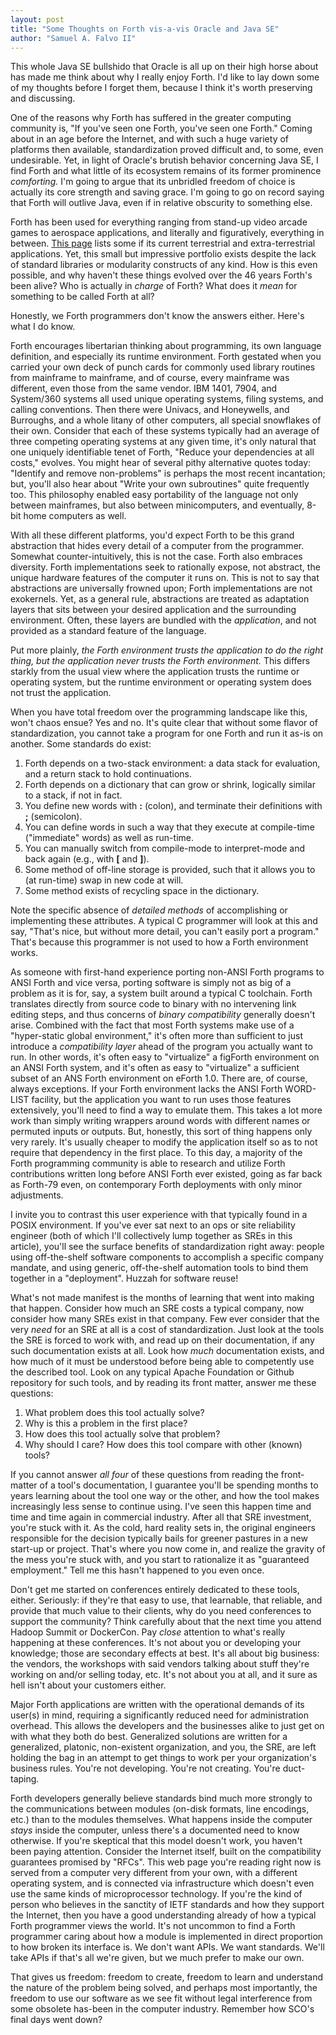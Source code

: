 ```yaml
---
layout: post
title: "Some Thoughts on Forth vis-a-vis Oracle and Java SE"
author: "Samuel A. Falvo II"
---
```


This whole Java SE bullshido that Oracle is all up on their high horse about
has made me think about why I really enjoy Forth.
I'd like to lay down some of my thoughts before I forget them,
because I think it's worth preserving and discussing.

One of the reasons why Forth has suffered in the greater computing community is,
"If you've seen one Forth, you've seen one Forth."
Coming about in an age before the Internet, and with such a huge variety of platforms then available,
standardization proved difficult and, to some, even undesirable.
Yet, in light of Oracle's brutish behavior concerning Java SE,
I find Forth and what little of its ecosystem remains of its former prominence *comforting.*
I'm going to argue that its unbridled freedom of choice is actually its core strength and saving grace.
I'm going to go on record saying that
Forth will outlive Java, even if in relative obscurity to something else.

Forth has been used for everything ranging from stand-up video arcade games to aerospace applications, and
literally and figuratively, everything in between.
[This page](https://www.forth.com/resources/forth-apps/)
lists some if its current terrestrial and extra-terrestrial applications.
Yet, this small but impressive portfolio exists despite the lack of standard libraries or modularity constructs of any kind.
How is this even possible, and why haven't these things evolved over the 46 years Forth's been alive?
Who is actually in *charge* of Forth?  What does it *mean* for something to be called Forth at all?

Honestly, we Forth programmers don't know the answers either.  Here's what I do know.

Forth encourages libertarian thinking about programming,
its own language definition,
and especially its runtime environment.
Forth gestated when you carried your own deck of punch cards for commonly used library routines from mainframe to mainframe,
and of course, every mainframe was different, even those from the same vendor.
IBM 1401, 7904, and System/360 systems all used unique operating systems, filing systems, and calling conventions.
Then there were Univacs, and Honeywells, and Burroughs, and a whole litany of other computers, all special snowflakes of their own.
Consider that each of these systems typically had an average of three competing operating systems at any given time,
it's only natural that one uniquely identifiable tenet of Forth,
"Reduce your dependencies at all costs," evolves.
You might hear of several pithy alternative quotes today:
"Identify and remove non-problems" is perhaps the most recent incantation;
but, you'll also hear about "Write your own subroutines" quite frequently too.
This philosophy enabled easy portability of the language not only between mainframes,
but also between minicomputers, and eventually, 8-bit home computers as well.

With all these different platforms,
you'd expect Forth to be this grand abstraction that hides every detail of a computer from the programmer.
Somewhat counter-intuitively, this is not the case.
Forth also embraces diversity.
Forth implementations seek to rationally expose, not abstract, the unique hardware features of the computer it runs on.
This is not to say that abstractions are universally frowned upon;
Forth implementations are not exokernels.
Yet, as a general rule,
abstractions are treated as adaptation layers that sits between your desired application and the surrounding environment.
Often, these layers are bundled with the *application*, and not provided as a standard feature of the language.

Put more plainly,
*the Forth environment trusts the application to do the right thing, but the application never trusts the Forth environment.*
This differs starkly from the usual view where
the application trusts the runtime or operating system,
but the runtime environment or operating system does not trust the application.

When you have total freedom over the programming landscape like this, won't chaos ensue?
Yes and no.
It's quite clear that without some flavor of standardization,
you cannot take a program for one Forth and run it as-is on another.
Some standards do exist:

1. Forth depends on a two-stack environment: a data stack for evaluation, and a return stack to hold continuations.
2. Forth depends on a dictionary that can grow or shrink, logically similar to a stack, if not in fact.
3. You define new words with **:** (colon), and terminate their definitions with **;** (semicolon).
4. You can define words in such a way that they execute at compile-time ("immediate" words) as well as run-time.
5. You can manually switch from compile-mode to interpret-mode and back again (e.g., with **[** and **]**).
6. Some method of off-line storage is provided, such that it allows you to (at run-time) swap in new code at will.
7. Some method exists of recycling space in the dictionary.

Note the specific absence of *detailed methods* of accomplishing or implementing these attributes.
A typical C programmer will look at this and say, "That's nice, but without more detail, you can't easily port a program."
That's because this programmer is not used to how a Forth environment works.

As someone with first-hand experience porting non-ANSI Forth programs to ANSI Forth and vice versa,
porting software is simply not as big of a problem as it is for, say, a system built around a typical C toolchain.
Forth translates directly from source code to binary with no intervening link editing steps,
and thus concerns of *binary compatibility* generally doesn't arise.
Combined with the fact that most Forth systems make use of a "hyper-static global environment,"
it's often more than sufficient to just introduce a *compatibility layer* ahead of the program you actually want to run.
In other words, it's often easy to "virtualize" a figForth environment on an ANSI Forth system,
and it's often as easy to "virtualize" a sufficient subset of an ANS Forth environment on eForth 1.0.
There are, of course, always exceptions.
If your Forth environment lacks the ANSI Forth WORD-LIST facility,
but the application you want to run uses those features extensively,
you'll need to find a way to emulate them.
This takes a lot more work than simply writing wrappers around words with different names or permuted inputs or outputs.
But, honestly, this sort of thing happens only very rarely.
It's usually cheaper to modify the application itself so as to not require that dependency in the first place.
To this day,
a majority of the Forth programming community is able to research and utilize Forth contributions
written long before ANSI Forth ever existed,
going as far back as Forth-79 even,
on contemporary Forth deployments with only minor adjustments.

I invite you to contrast this user experience with that typically found in a POSIX environment.
If you've ever sat next to an ops or site reliability engineer
(both of which I'll collectively lump together as SREs in this article),
you'll see the surface benefits of standardization right away:
people using off-the-shelf software components to accomplish a specific company mandate, and
using generic, off-the-shelf automation tools to bind them together in a "deployment".
Huzzah for software reuse!

What's not made manifest is the months of learning that went into making that happen.
Consider how much an SRE costs a typical company, now consider how many SREs exist in that company.
Few ever consider that the very *need* for an SRE at all is a cost of standardization.
Just look at the tools the SRE is forced to work with,
and read up on their documentation, if any such documentation exists at all.
Look how *much* documentation exists,
and how much of it must be understood before being able to competently use the described tool.
Look on any typical Apache Foundation or Github repository for such tools,
and by reading its front matter, answer me these questions:

1.  What problem does this tool actually solve?
2.  Why is this a problem in the first place?
3.  How does this tool actually solve that problem?
4.  Why should I care?  How does this tool compare with other (known) tools?

If you cannot answer *all four* of these questions from reading the front-matter of a tool's documentation,
I guarantee you'll be spending months to years learning about the tool one way or the other,
and how the tool makes increasingly less sense to continue using.
I've seen this happen time and time and time again in commercial industry.
After all that SRE investment, you're stuck with it.
As the cold, hard reality sets in,
the original engineers responsible for the decision typically bails for greener pastures in a new start-up or project.
That's where you now come in, and realize the gravity of the mess you're stuck with,
and you start to rationalize it as "guaranteed employment."
Tell me this hasn't happened to you even once.

Don't get me started on conferences entirely dedicated to these tools, either.
Seriously: if they're that easy to use,
that learnable,
that reliable,
and provide that much value to their clients,
why do you need conferences to support the community?
Think carefully about that the next time you attend Hadoop Summit or DockerCon.
Pay *close* attention to what's really happening at these conferences.
It's not about you or developing your knowledge; those are secondary effects at best.
It's all about big business:
the vendors, the workshops with said vendors talking about stuff they're working on and/or selling today, etc.
It's not about you at all, and it sure as hell isn't about your customers either.

Major Forth applications are written with the operational demands of its user(s) in mind,
requiring a significantly reduced need for administration overhead.
This allows the developers and the businesses alike to just get on with what they both do best.
Generalized solutions are written for a generalized, platonic, non-existent organization,
and you, the SRE, are left holding the bag in an attempt to get things to work per your organization's business rules.
You're not developing.  You're not creating.  You're duct-taping.

Forth developers generally believe standards bind much more strongly to the communications between modules
(on-disk formats, line encodings, etc.)
than to the modules themselves.
What happens inside the computer *stays* inside the computer, unless there's a documented need to know otherwise.
If you're skeptical that this model doesn't work, you haven't been paying attention.
Consider the Internet itself, built on the compatibility guarantees promised by "RFCs".
This web page you're reading right now
is served from a computer very different from your own,
with a different operating system,
and is connected via infrastructure which doesn't even use the same kinds of microprocessor technology.
If you're the kind of person who believes in the sanctity of IETF standards and how they support the Internet,
then you have a good understanding already of how a typical Forth programmer views the world.
It's not uncommon to find a Forth programmer caring about how a module is implemented
in direct proportion to how broken its interface is.
We don't want APIs.  We want standards.  We'll take APIs if that's all we're given, but we much prefer to make our own.

That gives us freedom:
freedom to create,
freedom to learn and understand the nature of the problem being solved,
and perhaps most importantly,
the freedom to use our software as we see fit without legal interference from some obsolete has-been in the computer industry.
Remember how SCO's final days went down?


